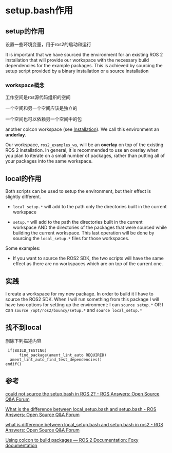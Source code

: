 # setup.bash作用

## setup的作用

设置一些环境变量，用于ros2的启动和运行

It is important that we have sourced the environment for an existing ROS 2 installation that will provide our workspace with the necessary build dependencies for the example packages. This is achieved by sourcing the setup script provided by a binary installation or a source installation

### workspace概念

工作空间是ros源代码组织的空间

一个空间和另一个空间应该是独立的

一个空间也可以依赖另一个空间中的包

another colcon workspace (see [Installation](https://docs.ros.org/en/foxy/Installation.html)). We call this environment an **underlay**.

Our workspace, `ros2_examples_ws`, will be an **overlay** on top of the existing ROS 2 installation. In general, it is recommended to use an overlay when you plan to iterate on a small number of packages, rather than putting all of your packages into the same workspace.

## local的作用

Both scripts can be used to setup the environment, but their effect is slightly different.

- `local_setup.*` will add to the path only the directories built in the current workspace

- `setup.*` will add to the path the directories built in the current workspace AND the directories of the packages that were sourced while building the current workspace. This last operation will be done by sourcing the `local_setup.*` files for those workspaces.

Some examples:

- If you want to source the ROS2 SDK, the two scripts will have the same effect as there are no workspaces which are on top of the current one.

## 实践

I create a workspace for my new package. In order to build it I have to source the ROS2 SDK. When I will run something from this package I will have two options for setting up the environment: I can `source setup.*` OR I can `source /opt/ros2/bouncy/setup.*` and `source local_setup.*`

## 找不到local

删除下列描述内容

```text
 if(BUILD_TESTING)
      find_package(ament_lint_auto REQUIRED)
  ament_lint_auto_find_test_dependencies()
endif()

```

## 参考

[could not source the setup.bash in ROS 2? - ROS Answers: Open Source Q&A Forum](https://answers.ros.org/question/320968/could-not-source-the-setupbash-in-ros-2/)

[What is the difference between local_setup.bash and setup.bash - ROS Answers: Open Source Q&A Forum](https://answers.ros.org/question/292566/what-is-the-difference-between-local_setupbash-and-setupbash/)

[what is difference between local_setup.bash and setup.bash in ros2 - ROS Answers: Open Source Q&A Forum](https://answers.ros.org/question/307764/what-is-difference-between-local_setupbash-and-setupbash-in-ros2/)

[Using colcon to build packages — ROS 2 Documentation: Foxy  documentation](https://docs.ros.org/en/foxy/Tutorials/Colcon-Tutorial.html)
